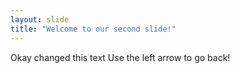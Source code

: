 ```yaml
---
layout: slide
title: "Welcome to our second slide!"
---
```

Okay changed this text
Use the left arrow to go back!
